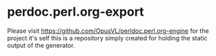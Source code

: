# perdoc.perl.org-export

Please visit https://github.com/OpusVL/perldoc.perl.org-engine for the project it's self this is a repository simply created for holding the static output of the generator.

